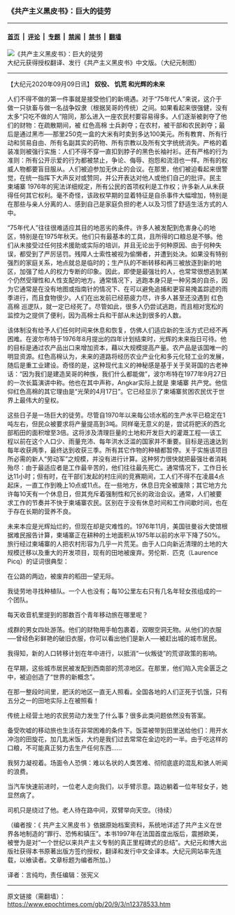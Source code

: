 ### 《共产主义黑皮书》：巨大的徒劳

---

#### [首页](../../../..?n12378533) &nbsp;|&nbsp; [评论](../../../../../epoch-comment?n12378533) &nbsp;|&nbsp; [专题](../../../../../epoch-special?n12378533) &nbsp;|&nbsp; [禁闻](../../../../../epoch-news?n12378533) &nbsp;|&nbsp; [禁书](../../../../../books?n12378533) &nbsp;|&nbsp; [翻墙](https://github.com/gfw-breaker/nogfw/blob/master/README.md?n12378533)


<div><img alt="《共产主义黑皮书》：巨大的徒劳" class="attachment-djy_600_400 size-djy_600_400 wp-post-image" src="https://i.epochtimes.com/assets/uploads/2017/12/dcbb5ad1ea37934a168afd29d68d142e-600x400.jpg"/>
<div class="caption">
 大纪元获得授权翻译、发行《共产主义黑皮书》中文版。（大纪元制图）
</div></div><hr/><div class="post_content" id="artbody" itemprop="articleBody">
 <!-- article content begin -->
 <p>
  【大纪元2020年09月09日讯】
  <strong>
   奴役、
   <ok href="https://www.epochtimes.com/gb/tag/%E9%A5%A5%E8%8D%92.html">
    饥荒
   </ok>
   和光辉的未来
  </strong>
 </p>
 <p>
  人们不得不做的第一件事就是接受他们的新境遇。对于“75年代人”来说，这介于做一只驮畜与做一名战争奴隶（根据吴哥的传统）之间。如果看起来很强健，没有太多“只吃不做的人”陪同，那么进入一座农民村要容易得多。人们逐渐被剥夺了他们的财物：在疏散期间，被
  <ok href="https://www.epochtimes.com/gb/tag/%E7%BA%A2%E8%89%B2%E9%AB%98%E6%A3%89.html">
   红色高棉
  </ok>
  士兵剥夺；在农村，被干部和农民剥夺；最后是通过黑市──那里250克一盒的大米有时卖到多达100美元。所有教育、所有行动和贸易自由、所有名副其实的药物、所有宗教以及所有文字统统消失。严格的着装准则被强行实施：人们不得不穿一直扣到脖子的黑色长袖衬衫。还有严格的行为准则：所有公开示爱的行为都被禁止，争论、侮辱、抱怨和流泪也一样。所有的权威人物都要盲目服从。人们被迫参加无休止的会议。在那里，他们被迫看起来很警觉，在统一指挥下大声反对或赞同，并公开表达对他人或他们自己的批评。民主
  <ok href="https://www.epochtimes.com/gb/tag/%E6%9F%AC%E5%9F%94%E5%AF%A8.html">
   柬埔寨
  </ok>
  1976年的宪法详细规定，所有公民的首项权利是工作权；许多新人从未获得任何其它权利。毫不奇怪，该政权早期的显着特征是自杀事件大幅增加，特别是在那些与亲人分离的人、感到自己是家庭负担的老人以及习惯了舒适生活方式的人中。
 </p>
 <p>
  “75年代人”往往很难适应其目的地恶劣的条件。许多人被发配到危害身心的地区，特别是在1975年秋天。他们只有最基本的工具，且所得的口粮总是不够。他们从未接受过任何技术援助或实际的培训，并且无论出于何种原因、由于何种失误，都受到了严厉惩罚。残障人士索性被视为偷懒者，并遭到处决。如果没有特别强烈的家庭关系，地点就总是临时的；生产队的不断转移和再三被放逐到新的地区，加强了给人的权力专断的印象。因此，即使是最强壮的人，也常常很想逃到某个仍然受理性和人性支配的地方。通常情况下，逃跑本身只是一种另类的自杀，因为它通常是在没有地图或指南针的情况下、在可以避免追捕和更容易掩盖踪迹的雨季进行，而且食物很少。人们在出发前已经筋疲力尽，许多人甚至还没遇到
  <ok href="https://www.epochtimes.com/gb/tag/%E7%BA%A2%E8%89%B2%E9%AB%98%E6%A3%89.html">
   红色高棉
  </ok>
  巡逻队，就一定已经死了。尽管如此，很多人仍尝试逃跑，而且相对宽松的监控为之提供了便利，因为高棉士兵和干部从未达到很多的人数。
 </p>
 <p>
  该体制没有给予人们任何时间来休息和恢复，仿佛人们适应新的生活方式已经不再困难。在波尔布特于1976年8月提出的四年计划结束时，光辉的未来指日可待。他的目标是通过农产品出口来增加资本，藉以大规模提高产量。农产品是该国唯一的明显资源。红色高棉认为，未来的道路将经历农业产业化和多元化轻工业的发展，随后是重工业建设。奇怪的是，这种现代主义的神秘感是基于关于吴哥国的古老神话：“因为我们是建造吴哥的种族，我们什么都能做”，波尔布特在1977年9月27日的一次长篇演讲中称。他也在其中声称，Angkar实际上就是
  <ok href="https://www.epochtimes.com/gb/tag/%E6%9F%AC%E5%9F%94%E5%AF%A8.html">
   柬埔寨
  </ok>
  共产党。他信仰红色高棉的其它理由是“光荣的4月17日”。它已经显示了柬埔寨贫困农民优于世界上最伟大的皇权。
 </p>
 <p>
  这些日子是一场巨大的徒劳。尽管自1970年以来每公顷水稻的生产水平已稳定在1吨左右，但民众被要求将产量提高到3吨。同样毫无意义的是，尝试将肥沃的西北部稻田的面积增至3倍。这将涉及清理巨量的土地和开发巨大的灌溉工程──该工程以前在这个人口少、雨量充沛、每年洪水泛滥的国家并不重要。目标是迅速达到每年收获两季，最终达到收获三季。所有其它作物的种植都暂停。关于实施该项目所必需的新人“劳动军”之规模，并没有进行计算。这种努力很快就把最强壮者消耗殆尽：由于最适应者是工作最辛苦的，他们往往最先死亡。通常情况下，工作日长达11小时；但有时，在干部们发起的村庄间的竞赛期间，工人们不得不在凌晨4点起床，一直工作到晚上10点或11点。在一些地方，休息日完全被废除；其它地方允许每10天有一个休息日，但其充斥着强制性和冗长的政治会议。通常，人们被要求工作的节奏并不快于柬埔寨农民。区别在于没有休息时间和工作间歇时间，也在于存在长期的营养不良。
 </p>
 <p>
  未来本应是光辉灿烂的，但现在却是灾难性的。1976年11月，美国驻曼谷大使馆根据难民报告计算，柬埔寨正在耕种的土地面积从1975年以前的水平下降了50%。旅行经过柬埔寨的人把农村形容为几乎一片荒芜。由于人口向新近清理的土地的大规模迁移以及重大的开发项目，现有的田地被废弃。劳伦斯．匹克（Laurence Picq）的证词很典型：
 </p>
 <p>
  在公路的两边，被废弃的稻田一望无际。
 </p>
 <p>
  我徒劳地寻找种植队。一个人也没有；每10公里左右只有几名年轻女孩组成的一个团队。
 </p>
 <p>
  每天收音机里提到的那数百个青年移动旅在哪里呢？
 </p>
 <p>
  成群的男女四处游荡。他们的财物用手帕包裹着，双眼空洞无物。从他们的衣服──曾经色彩鲜艳的破旧衣服，你可以看出他们是新人──被赶出城的城市居民。
 </p>
 <p>
  我得知，新的人口转移计划在年中进行，以抵消“一伙叛徒”的荒谬政策的影响。
 </p>
 <p>
  在早期，这些城市居民被发配到西南部的荒凉地区。在那里，他们陷入完全匮乏之中，被迫创造了“世界的新概念”。
 </p>
 <p>
  在那一整段时间里，肥沃的地区一直无人照看。全国各地的人们正死于饥饿，只有五分之一的田地实际上在被照看！
 </p>
 <p>
  传统上经营土地的农民劳动力发生了什么事？很多此类问题依然没有答案。
 </p>
 <p>
  备受吹嘘的移动旅也生活在非常困难的条件下。饭菜被带到田里送给他们：用开水冲泡的田旋花，加几匙米饭，大约是我们过去常常在金边吃的一半。由于吃这样的口粮，不可能真正努力去生产任何东西……
 </p>
 <p>
  我努力凝视着。场面令人恐惧：难以名状的人类苦难、彻彻底底的混乱和骇人听闻的浪费。
 </p>
 <p>
  当汽车快速前进时，一位老人走向我们，以手臂示意。路边躺着一位年轻女子，她显然病了。
 </p>
 <p>
  司机只是绕过了他。老人待在路中间，双臂举向天空。（待续）
 </p>
 <p>
  （编者按：《
  <ok href="https://www.epochtimes.com/gb/tag/%E5%85%B1%E4%BA%A7%E4%B8%BB%E4%B9%89%E9%BB%91%E7%9A%AE%E4%B9%A6.html">
   共产主义黑皮书
  </ok>
  》依据原始档案资料，系统地详述了共产主义在世界各地制造的“罪行、恐怖和镇压”。本书1997年在法国首度出版后，震撼欧美，被誉为是对“一个世纪以来共产主义专制的真正里程碑式的总结”。大纪元和博大出版社获得本书原著出版方签约授权，翻译和发行中文全译本。大纪元网站率先连载，以飨读者。文章标题为编者所加。）
 </p>
 <p>
  译者：言纯均，责任编辑：张宪义
 </p>
 <!-- article content end -->
 <div id="below_article_ad">
 </div>
</div>


---

原文链接（需翻墙）：https://www.epochtimes.com/gb/20/9/3/n12378533.htm